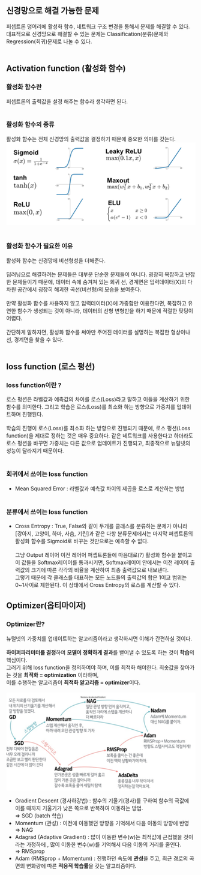## 신경망으로 해결 가능한 문제
퍼셉트론 덩어리에 활성화 함수, 네트워크 구조 변경을 통해서 문제를 해결할 수 있다.  
대표적으로 신경망으로 해결할 수 있는 문제는 Classification(분류)문제와 Regression(회귀)문제로 나눌 수 있다.  
   
## Activation function (활성화 함수)
### 활성화 함수란
퍼셉트론의 출력값을 설정 해주는 함수라 생각하면 된다.  
   
### 활성화 함수의 종류
활성화 함수는 전체 신경망의 출력값을 결정하기 때문에 중요한 의미를 갖는다.  
![활성화함수종류](../img/activation_functions.png)
   
### 활성화 함수가 필요한 이유
활성화 함수는 신경망에 비선형성을 더해준다.  
   
딥러닝으로 해결하려는 문제들은 대부분 단순한 문제들이 아니다.  굉장히 복잡하고 난잡한 문제들이기 때문에, 데이터 속에 숨겨져 있는 회귀 선, 경계면은 입력데이터(X)의 다차원 공간에서 굉장히 해괴한 곡선(비선형)의 모습을 보여준다.  
   
만약 활성화 함수를 사용하지 않고 입력데이터(X)에 가중합만 이용한다면, 복잡하고 유연한 함수가 생성되는 것이 아니라, 데이터의 선형 변형만을 하기 때문에 적절한 핏팅이 어렵다.  
   
간단하게 말하자면, 활성화 함수를 써야만 주어진 데이터를 설명하는 복잡한 형상이나 선, 경계면을 찾을 수 있다.  
   
## loss function (로스 펑션)
### loss function이란 ?
로스 펑션은 라벨값과 예측값의 차이를 로스(Loss)라고 말하고 이들을 계산하기 위한 함수를 의미한다.  그리고 학습은 로스(Loss)를 최소화 하는 방향으로 가중치를 업데이트하며 진행된다.  
   
학습의 진행이 로스(Loss)를 최소화 하는 방향으로 진행되기 때문에, 로스 펑션(Loss function)을 제대로 정하는 것은 매우 중요하다. 같은 네트워크를 사용한다고 하더라도 로스 펑션을 바꾸면 가중치는 다른 값으로 업데이트가 진행되고, 최종적으로 뉴럴넷의 성능이 달라지기 때문이다.  
   
### 회귀에서 쓰이는 loss function
- Mean Squared Error : 라벨값과 예측값 차이의 제곱을 로스로 계산하는 방법  
   
### 분류에서 쓰이는 loss function
- Cross Entropy : True, False와 같이 두개를 클래스를 분류하는 문제가 아니라 [강아지, 고양이, 하마, 사슴, 기린]과 같은 다항 분류문제에서는 마지막 퍼셉트론의 활성화 함수를 Sigmoid로 바꾸는 것만으로는 예측할 수 없다.  
   
그냥 Output 레이어 이전 레어어 퍼셉트론들에 마음대로(?) 활성화 함수을 붙이고 이 값들을 Softmax레이어를 통과시키면, Softmax레이어 안에서는 이전 레이어 출력값의 크기에 따른 각각의 비율을 계산하여 최종 출력값으로 내보낸다.
   
그렇기 때문에 각 클래스를 대표하는 모든 노드들의 출력값의 합은 1이고 범위는 0~1사이로 제한된다.
이 상태에서 Cross Entropy의 로스를 계산할 수 있다. 
   
## Optimizer(옵티마이저)
### Optimizer란?
뉴럴넷의 가중치를 업데이트하는 알고리즘이라고 생각하시면 이해가 간편하실 것이다.  
   
**하이퍼파리미터를 결정**하여 **모델이 정확하게 결과**를 뱉어낼 수 있도록 하는 것이 **학습**의 핵심이다.  
그러기 위해 loss function을 정의하여야 하며, 이를 최적화 해야한다. 
최솟값을 찾아가는 것을 **최적화 = optimization** 이라하며,  
이를 수행하는 알고리즘이 **최적화 알고리즘 = optimizer**이다.  
   
![옵티마이저](../img/optimizer.png)

- Gradient Descent (경사하강법) : 함수의 기울기(경사)를 구하여 함수의 극값에 이를 때까지 기울기가 낮은 쪽으로 반복하여 이동하는 방법.  
    ⇒ SGD (batch 학습)  
- Momentum (관성) : 이전에 이동했던 방향을 기억해서 다음 이동의 방향에 반영  
    ⇒ NAG  
- Adagrad (Adaptive Gradient) : 많이 이동한 변수(w)는 최적값에 근접했을 것이라는 가정하에 , 많이 이동한 변수(w)를 기억해서 다음 이동의 거리를 줄인다.  
    ⇒ RMSprop  
- Adam (RMSprop + Momentum) : 진행하던 속도에 **관성**을 주고, 최근 경로의 곡면의 변화량에 따른 **적응적 학습률**을 갖는 알고리즘이다.  
   
